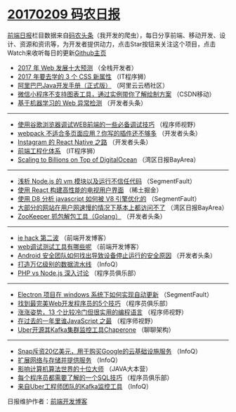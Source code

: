 # [20170209 码农日报](https://github.com/kujian/frontendDaily/blob/master/2017/02/09.md)

[前端日报](http://caibaojian.com/c/news)栏目数据来自[码农头条](http://hao.caibaojian.com/)（我开发的爬虫），每日分享前端、移动开发、设计、资源和资讯等，为开发者提供动力，点击Star按钮来关注这个项目，点击Watch来收听每日的更新[Github主页](https://github.com/kujian/frontendDaily)
* [2017 年 Web 发展十大预测](http://hao.caibaojian.com/25460.html) （全栈开发者）
* [2017 年要去学的 3 个 CSS 新属性](http://hao.caibaojian.com/25533.html) （IT程序狮）
* [阿里巴巴Java开发手册（正式版）](http://hao.caibaojian.com/25476.html) （阿里云云栖社区）
* [微信小程序不支持图表工具，通过实例带你了解绘制方案](http://hao.caibaojian.com/25480.html) （CSDN移动）
* [基于机器学习的 Web 异常检测](http://hao.caibaojian.com/25495.html) （开发者头条）

***
* [使用谷歌浏览器调试WEB前端的一些必备调试技巧](http://hao.caibaojian.com/25522.html) （程序师视野）
* [webpack 不适合多页面应用？你写的插件还不够多](http://hao.caibaojian.com/25497.html) （开发者头条）
* [Instagram 的 React Native 之路](http://hao.caibaojian.com/25499.html) （开发者头条）
* [前端工程化体系](http://hao.caibaojian.com/25535.html) （IT程序狮）
* [Scaling to Billions on Top of DigitalOcean](http://hao.caibaojian.com/25462.html) （湾区日报BayArea）

***
* [浅析 Node.js 的 vm 模块以及运行不信任代码](http://hao.caibaojian.com/25519.html) （SegmentFault）
* [使用 React 构建高性能的电视用户界面](http://hao.caibaojian.com/25543.html) （稀土掘金）
* [使用 D8 分析 javascript 如何被 V8 引擎优化的](http://hao.caibaojian.com/25520.html) （SegmentFault）
* [大部分的网站在用户网速慢的情况下基本上都访问不了](http://hao.caibaojian.com/25463.html) （湾区日报BayArea）
* [ZooKeeper 抓包解包工具（Golang）](http://hao.caibaojian.com/25492.html) （开发者头条）

***
* [ie hack 第二波](http://hao.caibaojian.com/25536.html) （前端开发博客）
* [web调试测试工具有哪些呢](http://hao.caibaojian.com/25537.html) （前端开发博客）
* [Android 安全团队如何找出导致设备停止运行的安全原因](http://hao.caibaojian.com/25496.html) （开发者头条）
* [打造万亿级别的数据流水线](http://hao.caibaojian.com/25453.html) （InfoQ）
* [PHP vs Node.js 深入讨论](http://hao.caibaojian.com/25487.html) （程序员俱乐部）

***
* [Electron 项目在 windows 系统下如何实现自动更新](http://hao.caibaojian.com/25518.html) （SegmentFault）
* [找到最完美Web开发程序员的5个技巧](http://hao.caibaojian.com/25489.html) （程序员俱乐部）
* [涨涨姿势，13 个比较冷门但很实用的编程语言](http://hao.caibaojian.com/25521.html) （程序师视野）
* [在过去的一年里谁JavaScript 之最](http://hao.caibaojian.com/25523.html) （程序师视野）
* [Uber开源其Kafka集群监控工具Chaperone](http://hao.caibaojian.com/25471.html) （聊聊架构）

***
* [Snap斥资20亿美元，用于购买Google的云基础设施服务](http://hao.caibaojian.com/25451.html) （InfoQ）
* [扩展网络与存储并提供服务](http://hao.caibaojian.com/25452.html) （InfoQ）
* [影响计算机算法世界的十位大师](http://hao.caibaojian.com/25485.html) （JAVA大本营）
* [每个程序员都需要了解的一个SQL技巧](http://hao.caibaojian.com/25486.html) （程序员俱乐部）
* [来自Uber工程师团队的Kafka监控工具](http://hao.caibaojian.com/25454.html) （InfoQ）

日报维护作者：[前端开发博客](http://caibaojian.com/) 
